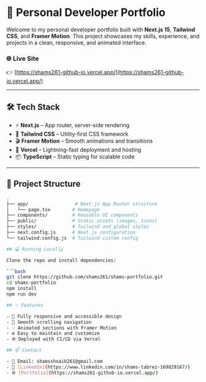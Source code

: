# 🚀 Personal Developer Portfolio

Welcome to my personal developer portfolio built with **Next.js 15**, **Tailwind CSS**, and **Framer Motion**. This project showcases my skills, experience, and projects in a clean, responsive, and animated interface.

### 🌐 Live Site

👉 [https://shams261-github-io.vercel.app/](https://shams261-github-io.vercel.app/)

---

## 🛠️ Tech Stack

- ⚡ **Next.js** – App router, server-side rendering
- 🎨 **Tailwind CSS** – Utility-first CSS framework
- 🎬 **Framer Motion** – Smooth animations and transitions
- 🚀 **Vercel** – Lightning-fast deployment and hosting
- 📦 **TypeScript** – Static typing for scalable code

---

## 📁 Project Structure

````bash
.
├── app/                 # Next.js App Router structure
│   └── page.tsx        # Homepage
├── components/         # Reusable UI components
├── public/             # Static assets (images, icons)
├── styles/             # Tailwind and global styles
├── next.config.js      # Next.js configuration
└── tailwind.config.js  # Tailwind custom config

## 💻 Running Locally

Clone the repo and install dependencies:

```bash
git clone https://github.com/shams261/shams-portfolio.git
cd shams-portfolio
npm install
npm run dev

## ✨ Features

- 🎯 Fully responsive and accessible design
- 🧭 Smooth scrolling navigation
- 💡 Animated sections with Framer Motion
- ⚙️ Easy to maintain and customize
- 🌐 Deployed with CI/CD via Vercel

## 📫 Contact

- 📧 Email: shamsshoaib261@gmail.com
- 💼 [LinkedIn](https://www.linkedin.com/in/shams-tabrez-169829167/)
- 🌐 [Portfolio](https://shams261-github-io.vercel.app/)
````

